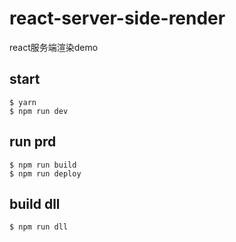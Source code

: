 # react-server-side-render
react服务端渲染demo

## start
    $ yarn
    $ npm run dev

## run prd 
    $ npm run build
    $ npm run deploy
    
## build dll
    $ npm run dll

